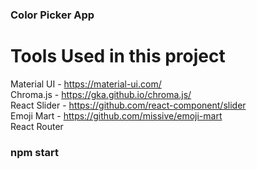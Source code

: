 ### Color Picker App

# Tools Used in this project

Material UI - https://material-ui.com/  
Chroma.js - https://gka.github.io/chroma.js/  
React Slider - https://github.com/react-component/slider  
Emoji Mart - https://github.com/missive/emoji-mart  
React Router   


### npm start

